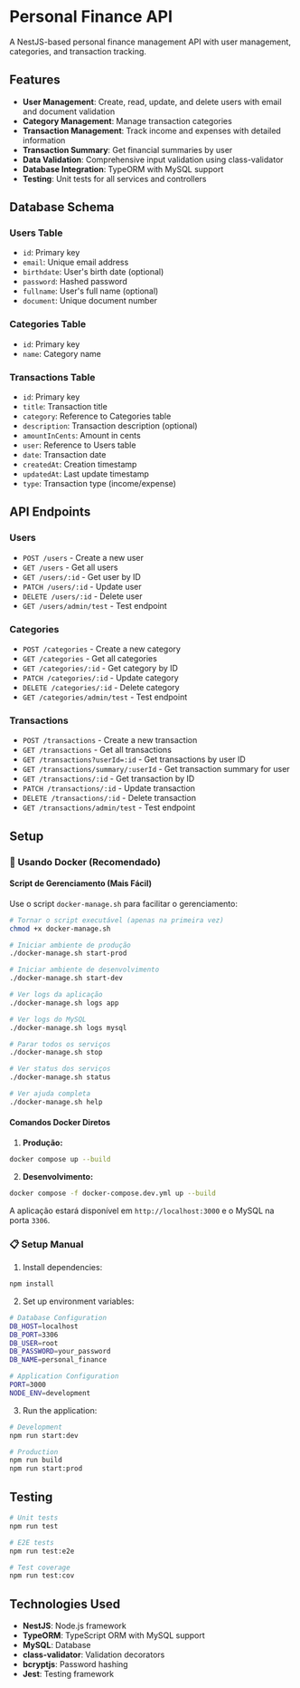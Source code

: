 # Personal Finance API

A NestJS-based personal finance management API with user management, categories, and transaction tracking.

## Features

- **User Management**: Create, read, update, and delete users with email and document validation
- **Category Management**: Manage transaction categories
- **Transaction Management**: Track income and expenses with detailed information
- **Transaction Summary**: Get financial summaries by user
- **Data Validation**: Comprehensive input validation using class-validator
- **Database Integration**: TypeORM with MySQL support
- **Testing**: Unit tests for all services and controllers

## Database Schema

### Users Table

- `id`: Primary key
- `email`: Unique email address
- `birthdate`: User's birth date (optional)
- `password`: Hashed password
- `fullname`: User's full name (optional)
- `document`: Unique document number

### Categories Table

- `id`: Primary key
- `name`: Category name

### Transactions Table

- `id`: Primary key
- `title`: Transaction title
- `category`: Reference to Categories table
- `description`: Transaction description (optional)
- `amountInCents`: Amount in cents
- `user`: Reference to Users table
- `date`: Transaction date
- `createdAt`: Creation timestamp
- `updatedAt`: Last update timestamp
- `type`: Transaction type (income/expense)

## API Endpoints

### Users

- `POST /users` - Create a new user
- `GET /users` - Get all users
- `GET /users/:id` - Get user by ID
- `PATCH /users/:id` - Update user
- `DELETE /users/:id` - Delete user
- `GET /users/admin/test` - Test endpoint

### Categories

- `POST /categories` - Create a new category
- `GET /categories` - Get all categories
- `GET /categories/:id` - Get category by ID
- `PATCH /categories/:id` - Update category
- `DELETE /categories/:id` - Delete category
- `GET /categories/admin/test` - Test endpoint

### Transactions

- `POST /transactions` - Create a new transaction
- `GET /transactions` - Get all transactions
- `GET /transactions?userId=:id` - Get transactions by user ID
- `GET /transactions/summary/:userId` - Get transaction summary for user
- `GET /transactions/:id` - Get transaction by ID
- `PATCH /transactions/:id` - Update transaction
- `DELETE /transactions/:id` - Delete transaction
- `GET /transactions/admin/test` - Test endpoint

## Setup

### 🐳 Usando Docker (Recomendado)

#### Script de Gerenciamento (Mais Fácil)

Use o script `docker-manage.sh` para facilitar o gerenciamento:

```bash
# Tornar o script executável (apenas na primeira vez)
chmod +x docker-manage.sh

# Iniciar ambiente de produção
./docker-manage.sh start-prod

# Iniciar ambiente de desenvolvimento
./docker-manage.sh start-dev

# Ver logs da aplicação
./docker-manage.sh logs app

# Ver logs do MySQL
./docker-manage.sh logs mysql

# Parar todos os serviços
./docker-manage.sh stop

# Ver status dos serviços
./docker-manage.sh status

# Ver ajuda completa
./docker-manage.sh help
```

#### Comandos Docker Diretos

1. **Produção:**

```bash
docker compose up --build
```

2. **Desenvolvimento:**

```bash
docker compose -f docker-compose.dev.yml up --build
```

A aplicação estará disponível em `http://localhost:3000` e o MySQL na porta `3306`.

### 📋 Setup Manual

1. Install dependencies:

```bash
npm install
```

2. Set up environment variables:

```bash
# Database Configuration
DB_HOST=localhost
DB_PORT=3306
DB_USER=root
DB_PASSWORD=your_password
DB_NAME=personal_finance

# Application Configuration
PORT=3000
NODE_ENV=development
```

3. Run the application:

```bash
# Development
npm run start:dev

# Production
npm run build
npm run start:prod
```

## Testing

```bash
# Unit tests
npm run test

# E2E tests
npm run test:e2e

# Test coverage
npm run test:cov
```

## Technologies Used

- **NestJS**: Node.js framework
- **TypeORM**: TypeScript ORM with MySQL support
- **MySQL**: Database
- **class-validator**: Validation decorators
- **bcryptjs**: Password hashing
- **Jest**: Testing framework

